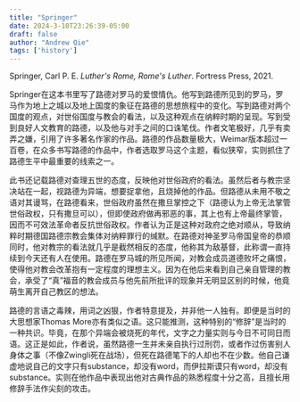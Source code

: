 ```yaml
---
title: "Springer"
date: 2024-3-10T23:26:39-05:00
draft: false
author: "Andrew Qie"
tags: ['history']
---
```


Springer, Carl P. E. *Luther's Rome, Rome's Luther*. Fortress Press, 2021.

Springer在这本书里写了路德对罗马的爱恨情仇。他写到路德所见到的罗马，罗马作为地上之城以及地上国度的象征在路德的思想旅程中的变化。写到路德对两个国度的观点，对世俗国度与教会的看法，以及这种观点在纳粹时期的呈现。写到受到良好人文教育的路德，以及他与对手之间的口诛笔伐。作者文笔极好，几乎有卖弄之嫌，引用了许多著名作家的作品。路德的作品数量极大，Weimar版本超过一百卷，在众多书写路德的作品中，作者选取罗马这个主题，看似狭窄，实则抓住了路德生平中最重要的线索之一。

此书还记载路德对查理五世的态度，反映他对世俗政府的看法。虽然后者与教宗坚决站在一起，视路德为异端，想要捉拿他，且烧掉他的作品。但路德从未用不敬之语对其谩骂，在路德看来，世俗政府虽然在撒旦掌控之下（路德认为上帝无法掌管世俗政权，只有撒旦可以），但即使政府做再邪恶的事，其上也有上帝最终掌管，因而不可效法革命者反抗世俗政权。作者认为正是这种对政府之绝对顺从，导致纳粹时期德国路德宗教会集体对纳粹罪行的缄默。在路德对神圣罗马帝国皇帝的恭顺同时，他对教宗的看法就几乎是截然相反的态度，他称其为敌基督，此称谓一直持续到今天还有人在使用。路德在罗马城的所见所闻，对教会成员道德败坏之痛恨，使得他对教会改革抱有一定程度的理想主义。因为在他后来看到自己亲自管理的教会，承受了“真”福音的教会成员与他先前所批评的现象并无明显区别的时候，他竟萌生离开自己教区的想法。

路德的言语之毒辣，用词之凶狠，作者特意提及，并非他一人独有。即便是当时的大思想家Thomas More亦有类似之语。这只能推测，这种特别的“修辞”是当时的一种共识。毕竟，在那个异端会被烧死的年代，文字之力量实则与今日不可同日而语。这正是如此，作者说，虽然路德一生并未亲自执行过刑罚，或者作过伤害别人身体之事（不像Zwingli死在战场），但死在路德笔下的人却也不在少数。他自己谦虚地说自己的文字只有substance，却没有word，而伊拉斯谟只有word，却没有substance。实则在他作品中表现出他对古典作品的熟悉程度十分之高，且擅长用修辞手法作尖刻的攻击。

